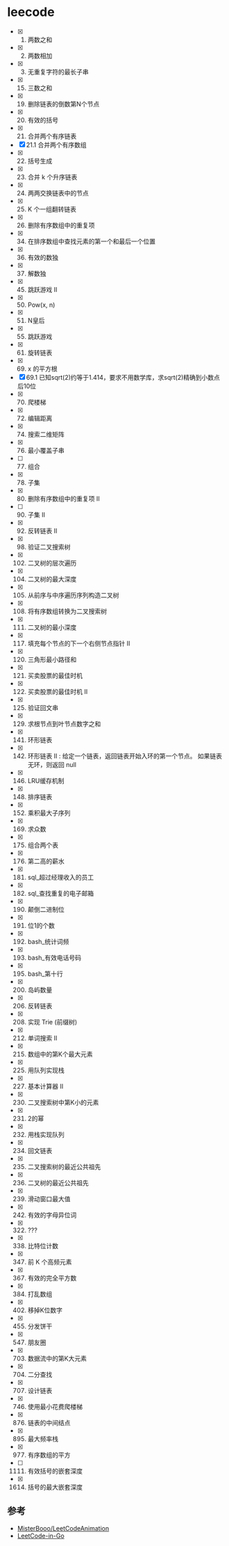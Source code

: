 # leecode
- [x] 1.   两数之和
- [x] 2.   两数相加
- [x] 3.   无重复字符的最长子串
- [x] 15.  三数之和
- [x] 19.  删除链表的倒数第N个节点
- [x] 20.  有效的括号
- [x] 21.  合并两个有序链表
- [x] 21.1 合并两个有序数组
- [x] 22.  括号生成
- [x] 23.  合并 k 个升序链表
- [x] 24.  两两交换链表中的节点
- [x] 25.  K 个一组翻转链表
- [x] 26.  删除有序数组中的重复项
- [x] 34.  在排序数组中查找元素的第一个和最后一个位置
- [x] 36.  有效的数独
- [x] 37.  解数独
- [x] 45.  跳跃游戏 II
- [x] 50.  Pow(x, n)
- [x] 51.  N皇后
- [x] 55.  跳跃游戏
- [x] 61.  旋转链表
- [x] 69.  x 的平方根
- [x] 69.1 已知sqrt(2)约等于1.414，要求不用数学库，求sqrt(2)精确到小数点后10位
- [x] 70.  爬楼梯
- [x] 72.  编辑距离
- [x] 74. 搜索二维矩阵
- [x] 76.  最小覆盖子串
- [ ] 77.  组合
- [x] 78.  子集
- [x] 80.  删除有序数组中的重复项 II
- [ ] 90.  子集 II
- [x] 92.  反转链表 II
- [x] 98.  验证二叉搜索树
- [x] 102. 二叉树的层次遍历
- [x] 104. 二叉树的最大深度
- [x] 105. 从前序与中序遍历序列构造二叉树
- [x] 108. 将有序数组转换为二叉搜索树
- [x] 111. 二叉树的最小深度
- [x] 117. 填充每个节点的下一个右侧节点指针 II
- [x] 120. 三角形最小路径和
- [x] 121. 买卖股票的最佳时机
- [x] 122. 买卖股票的最佳时机 II
- [x] 125. 验证回文串
- [x] 129. 求根节点到叶节点数字之和
- [x] 141. 环形链表
- [x] 142. 环形链表 II : 给定一个链表，返回链表开始入环的第一个节点。 如果链表无环，则返回 null
- [x] 146. LRU缓存机制
- [x] 148. 排序链表
- [x] 152. 乘积最大子序列
- [x] 169. 求众数
- [x] 175. 组合两个表
- [x] 176. 第二高的薪水
- [x] 181. sql_超过经理收入的员工
- [x] 182. sql_查找重复的电子邮箱
- [x] 190. 颠倒二进制位
- [x] 191. 位1的个数
- [x] 192. bash_统计词频
- [x] 193. bash_有效电话号码
- [x] 195. bash_第十行
- [x] 200. 岛屿数量
- [x] 206. 反转链表
- [x] 208. 实现 Trie (前缀树)
- [x] 212. 单词搜索 II
- [x] 215. 数组中的第K个最大元素
- [x] 225. 用队列实现栈
- [x] 227. 基本计算器 II
- [x] 230. 二叉搜索树中第K小的元素
- [x] 231. 2的幂
- [x] 232. 用栈实现队列
- [x] 234. 回文链表
- [x] 235. 二叉搜索树的最近公共祖先
- [x] 236. 二叉树的最近公共祖先
- [x] 239. 滑动窗口最大值
- [x] 242. 有效的字母异位词
- [x] 322. ???
- [x] 338. 比特位计数
- [x] 347. 前 K 个高频元素
- [x] 367. 有效的完全平方数
- [x] 384. 打乱数组
- [x] 402. 移掉K位数字
- [x] 455. 分发饼干
- [x] 547. 朋友圈
- [x] 703. 数据流中的第K大元素
- [x] 704. 二分查找
- [x] 707. 设计链表
- [x] 746. 使用最小花费爬楼梯
- [x] 876. 链表的中间结点
- [x] 895. 最大频率栈
- [x] 977. 有序数组的平方
- [ ] 1111. 有效括号的嵌套深度
- [x] 1614. 括号的最大嵌套深度

## 参考
- [MisterBooo/LeetCodeAnimation](https://github.com/MisterBooo/LeetCodeAnimation/tree/master/notes)
- [LeetCode-in-Go](https://github.com/aQuaYi/LeetCode-in-Go/tree/master/Algorithms)